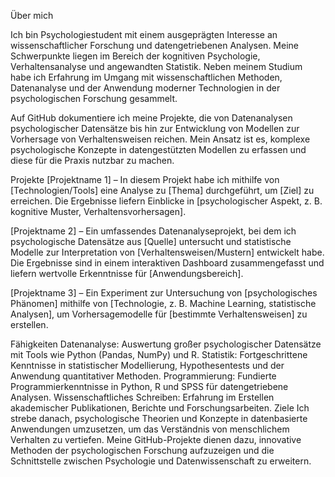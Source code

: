 Über mich

Ich bin Psychologiestudent mit einem ausgeprägten Interesse an wissenschaftlicher Forschung und datengetriebenen Analysen. Meine Schwerpunkte liegen im Bereich der kognitiven Psychologie, Verhaltensanalyse und angewandten Statistik. Neben meinem Studium habe ich Erfahrung im Umgang mit wissenschaftlichen Methoden, Datenanalyse und der Anwendung moderner Technologien in der psychologischen Forschung gesammelt.

Auf GitHub dokumentiere ich meine Projekte, die von Datenanalysen psychologischer Datensätze bis hin zur Entwicklung von Modellen zur Vorhersage von Verhaltensweisen reichen. Mein Ansatz ist es, komplexe psychologische Konzepte in datengestützten Modellen zu erfassen und diese für die Praxis nutzbar zu machen.

Projekte
[Projektname 1] – In diesem Projekt habe ich mithilfe von [Technologien/Tools] eine Analyse zu [Thema] durchgeführt, um [Ziel] zu erreichen. Die Ergebnisse liefern Einblicke in [psychologischer Aspekt, z. B. kognitive Muster, Verhaltensvorhersagen].

[Projektname 2] – Ein umfassendes Datenanalyseprojekt, bei dem ich psychologische Datensätze aus [Quelle] untersucht und statistische Modelle zur Interpretation von [Verhaltensweisen/Mustern] entwickelt habe. Die Ergebnisse sind in einem interaktiven Dashboard zusammengefasst und liefern wertvolle Erkenntnisse für [Anwendungsbereich].

[Projektname 3] – Ein Experiment zur Untersuchung von [psychologisches Phänomen] mithilfe von [Technologie, z. B. Machine Learning, statistische Analysen], um Vorhersagemodelle für [bestimmte Verhaltensweisen] zu erstellen.

Fähigkeiten
Datenanalyse: Auswertung großer psychologischer Datensätze mit Tools wie Python (Pandas, NumPy) und R.
Statistik: Fortgeschrittene Kenntnisse in statistischer Modellierung, Hypothesentests und der Anwendung quantitativer Methoden.
Programmierung: Fundierte Programmierkenntnisse in Python, R und SPSS für datengetriebene Analysen.
Wissenschaftliches Schreiben: Erfahrung im Erstellen akademischer Publikationen, Berichte und Forschungsarbeiten.
Ziele
Ich strebe danach, psychologische Theorien und Konzepte in datenbasierte Anwendungen umzusetzen, um das Verständnis von menschlichem Verhalten zu vertiefen. Meine GitHub-Projekte dienen dazu, innovative Methoden der psychologischen Forschung aufzuzeigen und die Schnittstelle zwischen Psychologie und Datenwissenschaft zu erweitern.
